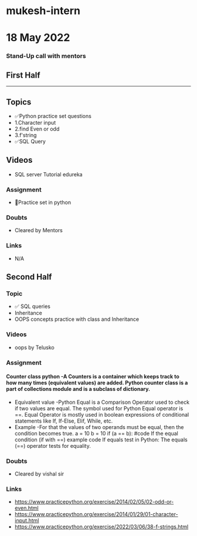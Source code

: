 # mukesh-intern

# 18 May 2022
### Stand-Up call with mentors

## First Half
********
## Topics
- ✅Python practice set questions
- 1.Character input
- 2.find Even or odd
- 3.f'string
- ✅SQL Query

## Videos

- SQL server Tutorial edureka

### Assignment

- 🔄Practice set in python

### Doubts

- Cleared by Mentors

### Links

- N/A

## Second Half
### Topic
- ✅ SQL queries
- Inheritance
- OOPS concepts practice with  class and Inheritance
### Videos

- oops by Telusko

### Assignment 


#### Counter class python -A Counters is a container which keeps track to how many times (equivalent values) are added. Python counter class is a part of collections module and is a subclass of dictionary.
- Equivalent value -Python Equal is a Comparison Operator used to check if two values are equal. The symbol used for Python Equal operator is ==. Equal Operator is mostly used in boolean expressions of conditional statements like If, If-Else, Elif, While, etc.
- Example -For that the values of two operands must be equal, then the condition becomes true. a = 10 b = 10 if (a == b): #code If the equal condition (if with ==) example code If equals test in Python: The equals (==) operator tests for equality.


### Doubts

- Cleared by vishal sir

### Links

- https://www.practicepython.org/exercise/2014/02/05/02-odd-or-even.html
- https://www.practicepython.org/exercise/2014/01/29/01-character-input.html
- https://www.practicepython.org/exercise/2022/03/06/38-f-strings.html